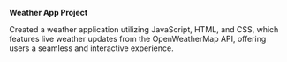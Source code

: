 <strong>Weather App Project</strong>
<p>Created a weather application utilizing JavaScript, HTML, and CSS, which features live weather updates from the OpenWeatherMap API, offering users a seamless and interactive experience.</p>




